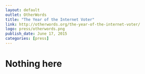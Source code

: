 ```yaml
---
layout: default
outlet: OtherWords
title: "The Year of the Internet Voter"
link: http://otherwords.org/the-year-of-the-internet-voter/
logo: press/otherwords.png
publish_date: June 17, 2015
categories: [press]
---
```


# Nothing here
